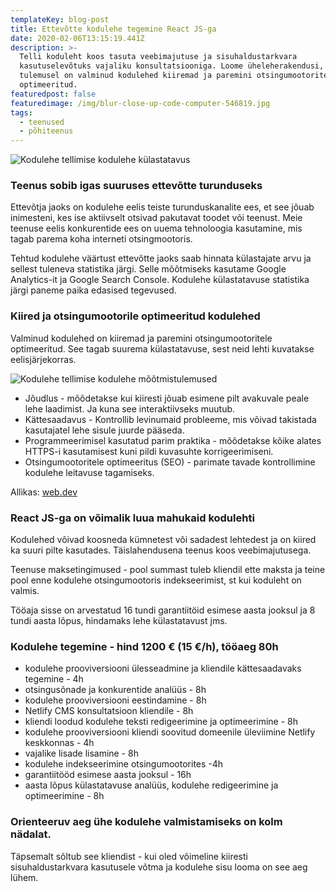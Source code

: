 ```yaml
---
templateKey: blog-post
title: Ettevõtte kodulehe tegemine React JS-ga
date: 2020-02-06T13:15:19.441Z
description: >-
  Telli koduleht koos tasuta veebimajutuse ja sisuhaldustarkvara
  kasutuselevõtuks vajaliku konsultatsiooniga. Loome üheleherakendusi, mille
  tulemusel on valminud kodulehed kiiremad ja paremini otsingumootoritele
  optimeeritud. 
featuredpost: false
featuredimage: /img/blur-close-up-code-computer-546819.jpg
tags:
  - teenused
  - põhiteenus
---
```

![Kodulehe tellimise kodulehe külastatavus](/img/ettevõtte-kodulehe-tegemine.jpg "Kodulehe tellimise kodulehe külastatavus")

### Teenus sobib igas suuruses ettevõtte turunduseks

Ettevõtja jaoks on kodulehe eelis teiste turunduskanalite ees, et see jõuab inimesteni, kes ise aktiivselt otsivad pakutavat toodet või teenust. Meie teenuse eelis konkurentide ees on uuema tehnoloogia kasutamine, mis tagab parema koha interneti otsingmootoris.

Tehtud kodulehe väärtust ettevõtte jaoks saab hinnata külastajate arvu ja sellest tuleneva statistika järgi. Selle mõõtmiseks kasutame Google Analytics-it ja Google Search Console. Kodulehe külastatavuse statistika järgi paneme paika edasised tegevused.

### Kiired ja otsingumootorile optimeeritud kodulehed

Valminud kodulehed on kiiremad ja paremini otsingumootoritele optimeeritud. See tagab suurema külastatavuse, sest neid lehti kuvatakse eelisjärjekorras. 

![Kodulehe tellimise kodulehe mõõtmistulemused](/img/screenshot_2020-02-05-web-dev.png "Kodulehe tellimise kodulehe mõõtmistulemused")

* Jõudlus - mõõdetakse kui kiiresti jõuab esimene pilt avakuvale peale lehe laadimist. Ja kuna see interaktiivseks muutub.
* Kättesaadavus - Kontrollib levinumaid probleeme, mis võivad takistada kasutajatel lehe sisule juurde pääseda.
* Programmeerimisel kasutatud parim praktika - mõõdetakse kõike alates HTTPS-i kasutamisest kuni pildi kuvasuhte korrigeerimiseni.
* Otsingumootoritele optimeeritus (SEO) - parimate tavade kontrollimine kodulehe leitavuse tagamiseks.

Allikas: [web.dev](https://web.dev/measure/)

### React JS-ga on võimalik luua mahukaid kodulehti

Kodulehed võivad koosneda kümnetest või sadadest lehtedest ja on kiired ka suuri pilte kasutades. Täislahendusena teenus koos veebimajutusega.

Teenuse maksetingimused - pool summast tuleb kliendil ette maksta ja teine pool enne kodulehe otsingumootoris indekseerimist, st kui koduleht on valmis.

Tööaja sisse on arvestatud 16 tundi garantiitöid esimese aasta jooksul ja 8 tundi aasta lõpus, hindamaks lehe külastatavust jms.

### Kodulehe tegemine - hind 1200 € (15 €/h), tööaeg 80h

* kodulehe prooviversiooni ülesseadmine ja kliendile kättesaadavaks tegemine - 4h
* otsingusõnade ja konkurentide analüüs - 8h
* kodulehe prooviversiooni eestindamine - 8h
* Netlify CMS konsultatsioon kliendile - 8h
* kliendi loodud kodulehe teksti redigeerimine ja optimeerimine - 8h
* kodulehe prooviversiooni kliendi soovitud domeenile üleviimine Netlify keskkonnas - 4h
* vajalike lisade lisamine - 8h
* kodulehe indekseerimine otsingumootorites -4h
* garantiitööd esimese aasta jooksul - 16h
* aasta lõpus külastatavuse analüüs, kodulehe redigeerimine ja optimeerimine - 8h

### Orienteeruv aeg ühe kodulehe valmistamiseks on kolm nädalat.

Täpsemalt sõltub see kliendist - kui oled võimeline kiiresti sisuhaldustarkvara kasutusele võtma ja kodulehe sisu looma  on see aeg lühem.
